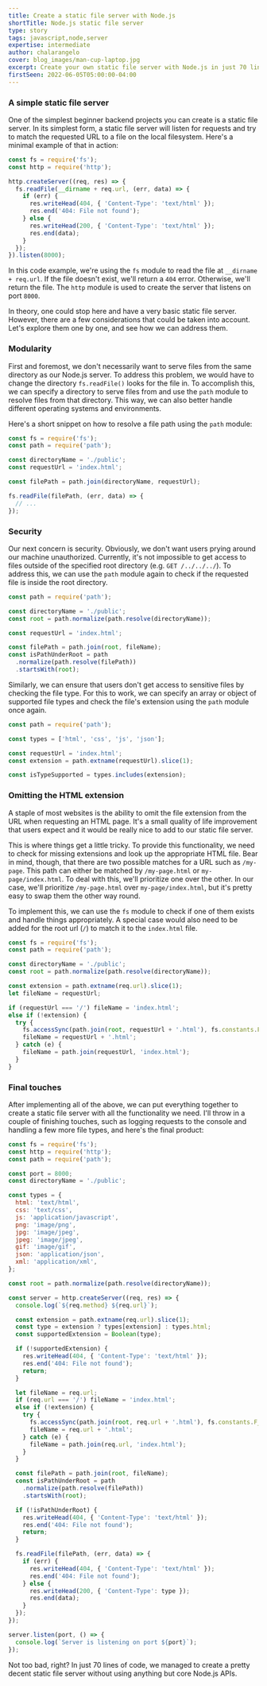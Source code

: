 ```yaml
---
title: Create a static file server with Node.js
shortTitle: Node.js static file server
type: story
tags: javascript,node,server
expertise: intermediate
author: chalarangelo
cover: blog_images/man-cup-laptop.jpg
excerpt: Create your own static file server with Node.js in just 70 lines of code.
firstSeen: 2022-06-05T05:00:00-04:00
---
```


### A simple static file server

One of the simplest beginner backend projects you can create is a static file server. In its simplest form, a static file server will listen for requests and try to match the requested URL to a file on the local filesystem. Here's a minimal example of that in action:

```js
const fs = require('fs');
const http = require('http');

http.createServer((req, res) => {
  fs.readFile(__dirname + req.url, (err, data) => {
    if (err) {
      res.writeHead(404, { 'Content-Type': 'text/html' });
      res.end('404: File not found');
    } else {
      res.writeHead(200, { 'Content-Type': 'text/html' });
      res.end(data);
    }
  });
}).listen(8000);
```

In this code example, we're using the `fs` module to read the file at `__dirname + req.url`. If the file doesn't exist, we'll return a `404` error. Otherwise, we'll return the file. The `http` module is used to create the server that listens on port `8000`.

In theory, one could stop here and have a very basic static file server. However, there are a few considerations that could be taken into account. Let's explore them one by one, and see how we can address them.

### Modularity

First and foremost, we don't necessarily want to serve files from the same directory as our Node.js server. To address this problem, we would have to change the directory `fs.readFile()` looks for the file in. To accomplish this, we can specify a directory to serve files from and use the `path` module to resolve files from that directory. This way, we can also better handle different operating systems and environments.

Here's a short snippet on how to resolve a file path using the `path` module:

```js
const fs = require('fs');
const path = require('path');

const directoryName = './public';
const requestUrl = 'index.html';

const filePath = path.join(directoryName, requestUrl);

fs.readFile(filePath, (err, data) => {
  // ...
});
```

### Security

Our next concern is security. Obviously, we don't want users prying around our machine unauthorized. Currently, it's not impossible to get access to files outside of the specified root directory (e.g. `GET /../../../`). To address this, we can use the `path` module again to check if the requested file is inside the root directory.

```js
const path = require('path');

const directoryName = './public';
const root = path.normalize(path.resolve(directoryName));

const requestUrl = 'index.html';

const filePath = path.join(root, fileName);
const isPathUnderRoot = path
  .normalize(path.resolve(filePath))
  .startsWith(root);
```

Similarly, we can ensure that users don't get access to sensitive files by checking the file type. For this to work, we can specify an array or object of supported file types and check the file's extension using the `path` module once again.

```js
const path = require('path');

const types = ['html', 'css', 'js', 'json'];

const requestUrl = 'index.html';
const extension = path.extname(requestUrl).slice(1);

const isTypeSupported = types.includes(extension);
```

### Omitting the HTML extension

A staple of most websites is the ability to omit the file extension from the URL when requesting an HTML page. It's a small quality of life improvement that users expect and it would be really nice to add to our static file server.

This is where things get a little tricky. To provide this functionality, we need to check for missing extensions and look up the appropriate HTML file. Bear in mind, though, that there are two possible matches for a URL such as `/my-page`. This path can either be matched by `/my-page.html` or `my-page/index.html`. To deal with this, we'll prioritize one over the other. In our case, we'll prioritize `/my-page.html` over `my-page/index.html`, but it's pretty easy to swap them the other way round.

To implement this, we can use the `fs` module to check if one of them exists and handle things appropriately. A special case would also need to be added for the root url (`/`) to match it to the `index.html` file.

```js
const fs = require('fs');
const path = require('path');

const directoryName = './public';
const root = path.normalize(path.resolve(directoryName));

const extension = path.extname(req.url).slice(1);
let fileName = requestUrl;

if (requestUrl === '/') fileName = 'index.html';
else if (!extension) {
  try {
    fs.accessSync(path.join(root, requestUrl + '.html'), fs.constants.F_OK);
    fileName = requestUrl + '.html';
  } catch (e) {
    fileName = path.join(requestUrl, 'index.html');
  }
}
```

### Final touches

After implementing all of the above, we can put everything together to create a static file server with all the functionality we need. I'll throw in a couple of finishing touches, such as logging requests to the console and handling a few more file types, and here's the final product:

```js
const fs = require('fs');
const http = require('http');
const path = require('path');

const port = 8000;
const directoryName = './public';

const types = {
  html: 'text/html',
  css: 'text/css',
  js: 'application/javascript',
  png: 'image/png',
  jpg: 'image/jpeg',
  jpeg: 'image/jpeg',
  gif: 'image/gif',
  json: 'application/json',
  xml: 'application/xml',
};

const root = path.normalize(path.resolve(directoryName));

const server = http.createServer((req, res) => {
  console.log(`${req.method} ${req.url}`);

  const extension = path.extname(req.url).slice(1);
  const type = extension ? types[extension] : types.html;
  const supportedExtension = Boolean(type);

  if (!supportedExtension) {
    res.writeHead(404, { 'Content-Type': 'text/html' });
    res.end('404: File not found');
    return;
  }

  let fileName = req.url;
  if (req.url === '/') fileName = 'index.html';
  else if (!extension) {
    try {
      fs.accessSync(path.join(root, req.url + '.html'), fs.constants.F_OK);
      fileName = req.url + '.html';
    } catch (e) {
      fileName = path.join(req.url, 'index.html');
    }
  }

  const filePath = path.join(root, fileName);
  const isPathUnderRoot = path
    .normalize(path.resolve(filePath))
    .startsWith(root);

  if (!isPathUnderRoot) {
    res.writeHead(404, { 'Content-Type': 'text/html' });
    res.end('404: File not found');
    return;
  }

  fs.readFile(filePath, (err, data) => {
    if (err) {
      res.writeHead(404, { 'Content-Type': 'text/html' });
      res.end('404: File not found');
    } else {
      res.writeHead(200, { 'Content-Type': type });
      res.end(data);
    }
  });
});

server.listen(port, () => {
  console.log(`Server is listening on port ${port}`);
});
```

Not too bad, right? In just 70 lines of code, we managed to create a pretty decent static file server without using anything but core Node.js APIs.
